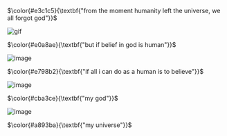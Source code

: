 <!-- skibidi -->

$\color{#e3c1c5}{\textbf{"from the moment humanity left the universe, we all forgot god"}}$

![gif](https://github.com/user-attachments/assets/e8f3a228-0f03-44db-a0d3-dce8a38f6f5c)

$\color{#e0a8ae}{\textbf{"but if belief in god is human"}}$

![image](https://github.com/user-attachments/assets/9fc708f1-91e4-41c4-97e4-361f449d08f5)

$\color{#e798b2}{\textbf{"if all i can do as a human is to believe"}}$

![image](https://github.com/user-attachments/assets/f1f77392-fecf-4eaa-b025-ea4c958de78e)

$\color{#cba3ce}{\textbf{"my god"}}$

![image](https://github.com/user-attachments/assets/edebcfa2-f616-4e50-adc2-f18c2dcbd41f)

$\color{#a893ba}{\textbf{"my universe"}}$


<!-- end -->

